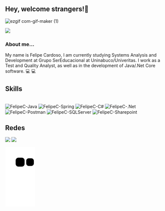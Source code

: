 ## Hey, welcome strangers!👋 


  
![ezgif com-gif-maker (1)](https://user-images.githubusercontent.com/87394511/166125047-986e3215-4c2e-4f77-9023-c412d5f699be.gif)

![](https://komarev.com/ghpvc/?username=FelipeC44)


### About me...
My name is Felipe Cardoso, I am currently studying Systems Analysis and Development at Grupo SerEducacional at Uninabuco/Univeritas. I work as a Test and Quality Analyst, as well as in the development of Java/.Net Core software. 💻 💻


## Skills

</div>

<div style="display: inline_block"><br>
  <img align="center" alt="FelipeC-Java" height="30" width="40" src="https://img.shields.io/badge/Java-ED8B00?style=for-the-badge&logo=java&logoColor=white.svg">
  
  <img align="center" alt="FelipeC-Spring" height="30" width="45" src="https://img.shields.io/badge/spring-%236DB33F.svg?style=for-the-badge&logo=spring&logoColor=white.svg">
  
  <img align="center" alt="FelipeC-C#" height="30" width="40" src="https://img.shields.io/badge/c%23-%23239120.svg?style=for-the-badge&logo=c-sharp&logoColor=white.svg">
  
  <img align="center" alt="FelipeC-.Net" height="30" width="40" src="https://img.shields.io/badge/.NET-5C2D91?style=for-the-badge&logo=.net&logoColor=white.svg">  
  
  <img align="center" alt="FelipeC-Postman" height="30" width="60" src="https://img.shields.io/badge/Postman-FF6C37?style=for-the-badge&logo=postman&logoColor=white">
  
  <img align="center" alt="FelipeC-SQLServer" height="30" width="85" src="https://img.shields.io/badge/Microsoft%20SQL%20Sever-CC2927?style=for-the-badge&logo=microsoft%20sql%20server&logoColor=white.svg">
  
  <img align="center" alt="FelipeC-Sharepoint" height="30" width="85" src="https://img.shields.io/badge/Microsoft_SharePoint-0078D4?style=for-the-badge&logo=microsoft-sharepoint&logoColor=white.svg"> 

  
</div>




## Redes

<div> 
  
  <a href="https://www.linkedin.com/in/felipe-amaral-cardoso" target="_blank"><img src="https://img.shields.io/badge/-LinkedIn-%230077B5?style=for-the-badge&logo=linkedin&logoColor=white" target="_blank"></a> 
 <a href="https://discord.gg/wBhGRvuj" target="_blank"><img src="https://img.shields.io/badge/Discord-7289DA?style=for-the-badge&logo=discord&logoColor=white" target="_blank"></a> 
 
 
 ![Snake animation](https://github.com/rafaballerini/rafaballerini/blob/output/github-contribution-grid-snake.svg)
 
  
</div>
